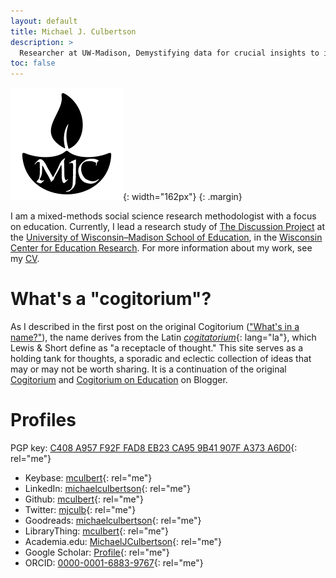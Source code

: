 ```yaml
---
layout: default
title: Michael J. Culbertson
description: >
  Researcher at UW-Madison, Demystifying data for crucial insights to improve lives with education.
toc: false
---
```


![MJC lamp logo](/logo.svg){: width="162px"}
{: .margin}

I am a mixed-methods social science research methodologist with a focus on
education. Currently, I lead a research study of
[The Discussion Project](https://discussion.education.wisc.edu/) at the
[University of Wisconsin&ndash;Madison School of Education](https://education.wisc.edu/),
in the [Wisconsin Center for Education Research](https://www.wcer.wisc.edu/).
For more information about my work, see my
[CV](https://wisc.academia.edu/MichaelJCulbertson/CurriculumVitae).

# What's a "cogitorium"?

As I described in the first post on the original Cogitorium
(["What's in a name?"](https://cogitorium.blogspot.com/2007/06/whats-in-name.html)),
the name derives from the Latin
_[cogitatorium](http://www.perseus.tufts.edu/hopper/text?doc=Perseus%3Atext%3A1999.04.0059%3Aentry%3Dcogitatorium)_{: lang="la"},
which Lewis &amp; Short define as "a receptacle of thought." This site
serves as a holding tank for thoughts, a sporadic and eclectic collection of
ideas that may or may not be worth sharing. It is a continuation of the
original [Cogitorium](https://cogitorium.blogspot.com) and
[Cogitorium on Education](https://edu-cogitorium.blogspot.com) on Blogger.

# Profiles

PGP key: [C408 A957 F92F FAD8 EB23  CA95 9B41 907F A373 A6D0](/pgp_key.txt){: rel="me"}

- Keybase: [mculbert](https://keybase.io/mculbert){: rel="me"}
- LinkedIn: [michaelculbertson](https://www.linkedin.com/in/michaelculbertson/){: rel="me"}
- Github: [mculbert](https://github.com/mculbert){: rel="me"}
- Twitter: [mjculb](https://twitter.com/mjculb){: rel="me"}
- Goodreads: [michaelculbertson](https://www.goodreads.com/michaelculbertson){: rel="me"}
- LibraryThing: [mculbert](https://www.librarything.com/profile/mculbert){: rel="me"}
- Academia.edu: [MichaelJCulbertson](https://wisc.academia.edu/MichaelJCulbertson){: rel="me"}
- Google Scholar: [Profile](https://scholar.google.com/citations?user=ua8VTv8AAAAJ){: rel="me"}
- ORCID: [0000-0001-6883-9767](https://orcid.org/0000-0001-6883-9767){: rel="me"}
